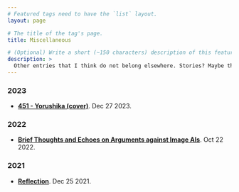 ```yaml
---
# Featured tags need to have the `list` layout.
layout: page

# The title of the tag's page.
title: Miscellaneous

# (Optional) Write a short (~150 characters) description of this featured tag.
description: >
  Other entries that I think do not belong elsewhere. Stories? Maybe there'll be stories.
---
```


### 2023

- **[451 - Yorushika (cover)](/misc/451cover.mp3)**. Dec 27 2023.

### 2022

- **[Brief Thoughts and Echoes on Arguments against Image AIs](/misc/2022-10-22-image-ai.md)**. Oct 22 2022.

### 2021

- **[Reflection](/misc/Reflection.md)**. Dec 25 2021.